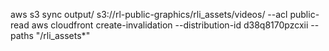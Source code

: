 aws s3 sync output/ s3://rl-public-graphics/rli_assets/videos/ --acl public-read
aws cloudfront create-invalidation --distribution-id d38q8170pzcxii --paths "/rli_assets*"